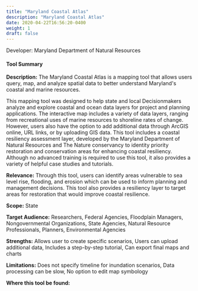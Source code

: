 ```yaml
---
title: "Maryland Coastal Atlas"
description: "Maryland Coastal Atlas"
date: 2020-04-22T16:56:20-0400
weight: 1
draft: false
---
```

Developer: Maryland Department of Natural Resources

#### Tool Summary
**Description:** The Maryland Coastal Atlas is a mapping tool that allows users query, map, and analyze spatial data to better understand Maryland's coastal and marine resources. 

This mapping tool was designed to help state and local Decisionmakers analyze and explore coastal and ocean data layers for project and planning applications. The interactive map includes a variety of data layers, ranging from recreational uses of marine resources to shoreline rates of change. However, users also have the option to add additional data through ArcGIS online, URL links, or by uploading GIS data. This tool includes a coastal resiliency assessment layer, developed by the Maryland Department of Natural Resources and The Nature conservancy to identity priority restoration and conservation areas for enhancing coastal resiliency. Although no advanced training is required to use this tool, it also provides a variety of helpful case studies and tutorials.

**Relevance:** Through this tool, users can identify areas vulnerable to sea level rise, flooding, and erosion which can be used to inform planning and management decisions. This tool also provides a resiliency layer to target areas for restoration that would improve coastal resilience.

**Scope:** State

**Target Audience:** Researchers, Federal Agencies, Floodplain Managers, Nongovernmental Organizations, State Agencies, Natural Resource Professionals, Planners, Environmental Agencies

**Strengths:** Allows user to create specific scenarios, Users can upload additional data, Includes a step-by-step tutorial, Can export final maps and charts

**Limitations:** Does not specify timeline for inundation scenarios, Data processing can be slow, No option to edit map symbology

**Where this tool be found:** 
